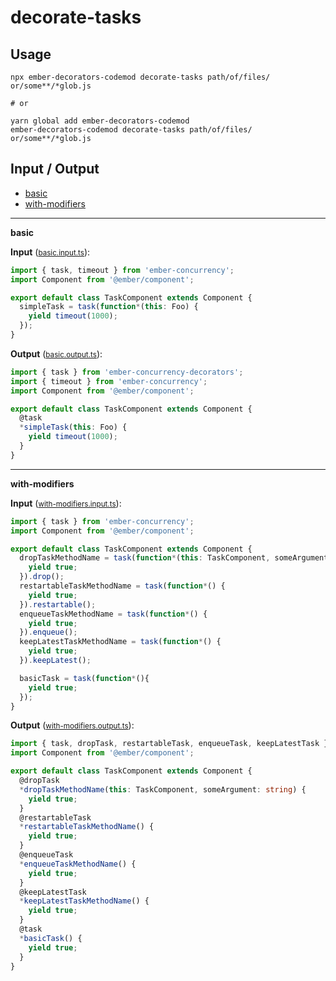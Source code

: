 # decorate-tasks


## Usage

```
npx ember-decorators-codemod decorate-tasks path/of/files/ or/some**/*glob.js

# or

yarn global add ember-decorators-codemod
ember-decorators-codemod decorate-tasks path/of/files/ or/some**/*glob.js
```

## Input / Output

<!--FIXTURES_TOC_START-->
* [basic](#basic)
* [with-modifiers](#with-modifiers)
<!--FIXTURES_TOC_END-->

<!--FIXTURES_CONTENT_START-->
---
<a id="basic">**basic**</a>

**Input** (<small>[basic.input.ts](transforms/decorate-tasks/__testfixtures__/basic.input.ts)</small>):
```ts
import { task, timeout } from 'ember-concurrency';
import Component from '@ember/component';

export default class TaskComponent extends Component {
  simpleTask = task(function*(this: Foo) {
    yield timeout(1000);
  });
}

```

**Output** (<small>[basic.output.ts](transforms/decorate-tasks/__testfixtures__/basic.output.ts)</small>):
```ts
import { task } from 'ember-concurrency-decorators';
import { timeout } from 'ember-concurrency';
import Component from '@ember/component';

export default class TaskComponent extends Component {
  @task
  *simpleTask(this: Foo) {
    yield timeout(1000);
  }
}

```
---
<a id="with-modifiers">**with-modifiers**</a>

**Input** (<small>[with-modifiers.input.ts](transforms/decorate-tasks/__testfixtures__/with-modifiers.input.ts)</small>):
```ts
import { task } from 'ember-concurrency';
import Component from '@ember/component';

export default class TaskComponent extends Component {
  dropTaskMethodName = task(function*(this: TaskComponent, someArgument: string) {
    yield true;
  }).drop();
  restartableTaskMethodName = task(function*() {
    yield true;
  }).restartable();
  enqueueTaskMethodName = task(function*() {
    yield true;
  }).enqueue();
  keepLatestTaskMethodName = task(function*() {
    yield true;
  }).keepLatest();

  basicTask = task(function*(){
    yield true;
  });
}

```

**Output** (<small>[with-modifiers.output.ts](transforms/decorate-tasks/__testfixtures__/with-modifiers.output.ts)</small>):
```ts
import { task, dropTask, restartableTask, enqueueTask, keepLatestTask } from 'ember-concurrency-decorators';
import Component from '@ember/component';

export default class TaskComponent extends Component {
  @dropTask
  *dropTaskMethodName(this: TaskComponent, someArgument: string) {
    yield true;
  }
  @restartableTask
  *restartableTaskMethodName() {
    yield true;
  }
  @enqueueTask
  *enqueueTaskMethodName() {
    yield true;
  }
  @keepLatestTask
  *keepLatestTaskMethodName() {
    yield true;
  }
  @task
  *basicTask() {
    yield true;
  }
}

```
<!--FIXTURES_CONTENT_END-->